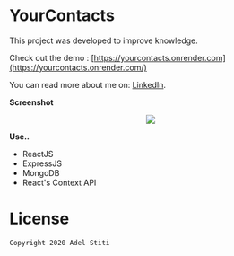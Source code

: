 # YourContacts

This project was developed to improve knowledge.

Check out the demo : [https://yourcontacts.onrender.com](https://yourcontacts.onrender.com/)

You can read more about me on: [LinkedIn](https://www.linkedin.com/in/adel-stiti-9ba760158/).


**Screenshot**

<p align="center"><img src="https://i.ibb.co/XW3C24T/image.png" /></p>

**Use..**
- ReactJS
- ExpressJS
- MongoDB
- React's Context API


# License

    Copyright 2020 Adel Stiti
